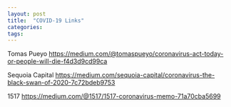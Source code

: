 ```yaml
---
layout: post
title:  "COVID-19 Links"
categories: 
tags: 
---
```



Tomas Pueyo
https://medium.com/@tomaspueyo/coronavirus-act-today-or-people-will-die-f4d3d9cd99ca

Sequoia Capital
https://medium.com/sequoia-capital/coronavirus-the-black-swan-of-2020-7c72bdeb9753

1517
https://medium.com/@1517/1517-coronavirus-memo-71a70cba5699
